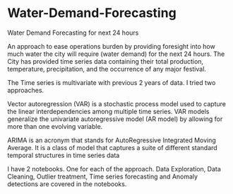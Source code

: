 # Water-Demand-Forecasting
Water Demand Forecasting for next 24 hours

An approach to ease operations burden by providing foresight into how much water the city will require (water demand) for the next 24 hours. The City has provided time series data containing their total production, temperature, precipitation, and the occurrence
of any major festival.

The Time series is multivariate with previous 2 years of data. I tried two approaches.

Vector autoregression (VAR) is a stochastic process model used to capture the linear interdependencies among multiple time series. VAR models generalize the univariate autoregressive model (AR model) by allowing for more than one evolving variable.

ARIMA is an acronym that stands for AutoRegressive Integrated Moving Average. It is a class of model that captures a suite of different standard temporal structures in time series data

I have 2 notebooks. One for each of the approach. Data Exploration, Data Cleaning, Outlier treatment, Time series forecasting and Anomaly detections are covered in the notebooks.
